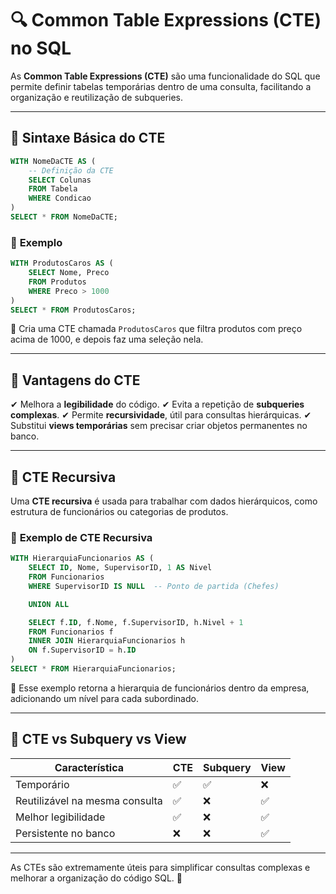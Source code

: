 # 🔍 Common Table Expressions (CTE) no SQL

As **Common Table Expressions (CTE)** são uma funcionalidade do SQL que permite definir tabelas temporárias dentro de uma consulta, facilitando a organização e reutilização de subqueries.

---

## 📌 **Sintaxe Básica do CTE**

```sql
WITH NomeDaCTE AS (
    -- Definição da CTE
    SELECT Colunas
    FROM Tabela
    WHERE Condicao
)
SELECT * FROM NomeDaCTE;
```

### 🔹 **Exemplo**

```sql
WITH ProdutosCaros AS (
    SELECT Nome, Preco
    FROM Produtos
    WHERE Preco > 1000
)
SELECT * FROM ProdutosCaros;
```

🔹 Cria uma CTE chamada `ProdutosCaros` que filtra produtos com preço acima de 1000, e depois faz uma seleção nela.

---

## 📌 **Vantagens do CTE**

✔ Melhora a **legibilidade** do código. ✔ Evita a repetição de **subqueries complexas**. ✔ Permite **recursividade**, útil para consultas hierárquicas. ✔ Substitui **views temporárias** sem precisar criar objetos permanentes no banco.

---

## 📌 **CTE Recursiva**

Uma **CTE recursiva** é usada para trabalhar com dados hierárquicos, como estrutura de funcionários ou categorias de produtos.

### 🔹 **Exemplo de CTE Recursiva**

```sql
WITH HierarquiaFuncionarios AS (
    SELECT ID, Nome, SupervisorID, 1 AS Nivel
    FROM Funcionarios
    WHERE SupervisorID IS NULL  -- Ponto de partida (Chefes)

    UNION ALL

    SELECT f.ID, f.Nome, f.SupervisorID, h.Nivel + 1
    FROM Funcionarios f
    INNER JOIN HierarquiaFuncionarios h
    ON f.SupervisorID = h.ID
)
SELECT * FROM HierarquiaFuncionarios;
```

🔹 Esse exemplo retorna a hierarquia de funcionários dentro da empresa, adicionando um nível para cada subordinado.

---

## 📌 **CTE vs Subquery vs View**

| Característica                 | CTE | Subquery | View |
| ------------------------------ | --- | -------- | ---- |
| Temporário                     | ✅   | ✅        | ❌    |
| Reutilizável na mesma consulta | ✅   | ❌        | ✅    |
| Melhor legibilidade            | ✅   | ❌        | ✅    |
| Persistente no banco           | ❌   | ❌        | ✅    |

---

As CTEs são extremamente úteis para simplificar consultas complexas e melhorar a organização do código SQL. 🚀

